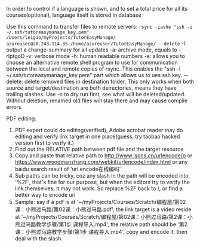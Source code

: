 
In order to control if a language is shown, and to set a total price for all its courses(optional), language itself is stored in database

Use this command to transfer files to remote servers:
`rsync -iavhe "ssh -i ~/.ssh/tutoreasymanage_key.pem" /Users/leigao/myProjects/TutorEasyManage/ azureuser@20.243.114.35:/home/azureuser/TutorEasyManage/ --delete`
-i: output a change-summary for all updates
-a: archive mode, equals to -rlptgoD
-v: verbose mode
-h: human readable numbers
-e:  allows you to choose an alternative remote shell program to use for communication between the local and remote copies of rsync. This enables the "ssh -i ~/.ssh/tutoreasymanage_key.pem" part which allows us to ues ssh key.
--delete: delete removed files in destination folder. This only works when both source and target/destination are both deirectories, means they have trailing slashes. 
Use -n to dry run first, see what will be deleted/updated. Without deletion, renamed old files will stay there and may cause compile errors.

PDF editing:
1. PDF expert could do editing(verified), Adobe acrobat reader may do editing and verify link target in one place(guess, try taobao hacked version first to verify it.)
2. Find out the RELATIVE path between pdf file and the target resource
3. Copy and paste that relative path to http://www.jsons.cn/urlencode/o or https://www.woodmanzhang.com/webkit/urlencode/index.html or any baidu search result of 'url encode在线编码'
4. Sub paths can be tricky, coz any slash in the path will be encoded into '%2F', that's fine for our purpose, but when the editors try to verify the link themselves, it may not work. So replace %2F back to /, or find a better way to encode url
5. Sample: say if a pdf is at '~/myProjects/Courses/Scratch/编程屋/第02课：小熊过马路/第02课：小熊过马路.pdf', the link target is a video reside at '~/myProjects/Courses/Scratch/编程屋/第02课：小熊过马路/第2课：小熊过马路教学步骤/第1步 课程导入.mp4', the relative path should be '第2课：小熊过马路教学步骤/第1步 课程导入.mp4', copy and encode it, then deal with the slash.
